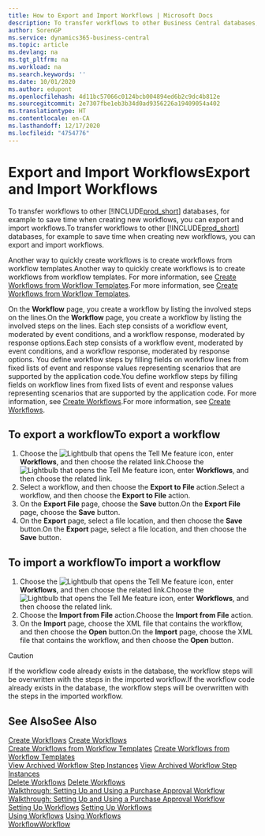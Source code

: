 ```yaml
---
title: How to Export and Import Workflows | Microsoft Docs
description: To transfer workflows to other Business Central databases, for example to save time when creating new workflows, you can export and import workflows.
author: SorenGP
ms.service: dynamics365-business-central
ms.topic: article
ms.devlang: na
ms.tgt_pltfrm: na
ms.workload: na
ms.search.keywords: ''
ms.date: 10/01/2020
ms.author: edupont
ms.openlocfilehash: 4d11bc57066c0124bcb004894ed6b2c9dc4b812e
ms.sourcegitcommit: 2e7307fbe1eb3b34d0ad9356226a19409054a402
ms.translationtype: HT
ms.contentlocale: en-CA
ms.lasthandoff: 12/17/2020
ms.locfileid: "4754776"
---
```

# <a name="export-and-import-workflows"></a><span data-ttu-id="74ac4-103">Export and Import Workflows</span><span class="sxs-lookup"><span data-stu-id="74ac4-103">Export and Import Workflows</span></span>
<span data-ttu-id="74ac4-104">To transfer workflows to other [!INCLUDE[prod_short](includes/prod_short.md)] databases, for example to save time when creating new workflows, you can export and import workflows.</span><span class="sxs-lookup"><span data-stu-id="74ac4-104">To transfer workflows to other [!INCLUDE[prod_short](includes/prod_short.md)] databases, for example to save time when creating new workflows, you can export and import workflows.</span></span>  

 <span data-ttu-id="74ac4-105">Another way to quickly create workflows is to create workflows from workflow templates.</span><span class="sxs-lookup"><span data-stu-id="74ac4-105">Another way to quickly create workflows is to create workflows from workflow templates.</span></span> <span data-ttu-id="74ac4-106">For more information, see [Create Workflows from Workflow Templates](across-how-to-create-workflows-from-workflow-templates.md).</span><span class="sxs-lookup"><span data-stu-id="74ac4-106">For more information, see [Create Workflows from Workflow Templates](across-how-to-create-workflows-from-workflow-templates.md).</span></span>  

 <span data-ttu-id="74ac4-107">On the **Workflow** page, you create a workflow by listing the involved steps on the lines.</span><span class="sxs-lookup"><span data-stu-id="74ac4-107">On the **Workflow** page, you create a workflow by listing the involved steps on the lines.</span></span> <span data-ttu-id="74ac4-108">Each step consists of a workflow event, moderated by event conditions, and a workflow response, moderated by response options.</span><span class="sxs-lookup"><span data-stu-id="74ac4-108">Each step consists of a workflow event, moderated by event conditions, and a workflow response, moderated by response options.</span></span> <span data-ttu-id="74ac4-109">You define workflow steps by filling fields on workflow lines from fixed lists of event and response values representing scenarios that are supported by the application code.</span><span class="sxs-lookup"><span data-stu-id="74ac4-109">You define workflow steps by filling fields on workflow lines from fixed lists of event and response values representing scenarios that are supported by the application code.</span></span> <span data-ttu-id="74ac4-110">For more information, see [Create Workflows](across-how-to-create-workflows.md).</span><span class="sxs-lookup"><span data-stu-id="74ac4-110">For more information, see [Create Workflows](across-how-to-create-workflows.md).</span></span>  

## <a name="to-export-a-workflow"></a><span data-ttu-id="74ac4-111">To export a workflow</span><span class="sxs-lookup"><span data-stu-id="74ac4-111">To export a workflow</span></span>  
1.  <span data-ttu-id="74ac4-112">Choose the ![Lightbulb that opens the Tell Me feature](media/ui-search/search_small.png "Tell me what you want to do") icon, enter **Workflows**, and then choose the related link.</span><span class="sxs-lookup"><span data-stu-id="74ac4-112">Choose the ![Lightbulb that opens the Tell Me feature](media/ui-search/search_small.png "Tell me what you want to do") icon, enter **Workflows**, and then choose the related link.</span></span>  
2.  <span data-ttu-id="74ac4-113">Select a workflow, and then choose the **Export to File** action.</span><span class="sxs-lookup"><span data-stu-id="74ac4-113">Select a workflow, and then choose the **Export to File** action.</span></span>  
3.  <span data-ttu-id="74ac4-114">On the **Export File** page, choose the **Save** button.</span><span class="sxs-lookup"><span data-stu-id="74ac4-114">On the **Export File** page, choose the **Save** button.</span></span>  
4.  <span data-ttu-id="74ac4-115">On the **Export** page, select a file location, and then choose the **Save** button.</span><span class="sxs-lookup"><span data-stu-id="74ac4-115">On the **Export** page, select a file location, and then choose the **Save** button.</span></span>  

## <a name="to-import-a-workflow"></a><span data-ttu-id="74ac4-116">To import a workflow</span><span class="sxs-lookup"><span data-stu-id="74ac4-116">To import a workflow</span></span>  
1.  <span data-ttu-id="74ac4-117">Choose the ![Lightbulb that opens the Tell Me feature](media/ui-search/search_small.png "Tell me what you want to do") icon, enter **Workflows**, and then choose the related link.</span><span class="sxs-lookup"><span data-stu-id="74ac4-117">Choose the ![Lightbulb that opens the Tell Me feature](media/ui-search/search_small.png "Tell me what you want to do") icon, enter **Workflows**, and then choose the related link.</span></span>  
2.  <span data-ttu-id="74ac4-118">Choose the **Import from File** action.</span><span class="sxs-lookup"><span data-stu-id="74ac4-118">Choose the **Import from File** action.</span></span>  
3.  <span data-ttu-id="74ac4-119">On the **Import** page, choose the XML file that contains the workflow, and then choose the **Open** button.</span><span class="sxs-lookup"><span data-stu-id="74ac4-119">On the **Import** page, choose the XML file that contains the workflow, and then choose the **Open** button.</span></span>  

> [!CAUTION]  
>  <span data-ttu-id="74ac4-120">If the workflow code already exists in the database, the workflow steps will be overwritten with the steps in the imported workflow.</span><span class="sxs-lookup"><span data-stu-id="74ac4-120">If the workflow code already exists in the database, the workflow steps will be overwritten with the steps in the imported workflow.</span></span>  

## <a name="see-also"></a><span data-ttu-id="74ac4-121">See Also</span><span class="sxs-lookup"><span data-stu-id="74ac4-121">See Also</span></span>  
 <span data-ttu-id="74ac4-122">[Create Workflows](across-how-to-create-workflows.md) </span><span class="sxs-lookup"><span data-stu-id="74ac4-122">[Create Workflows](across-how-to-create-workflows.md) </span></span>  
 <span data-ttu-id="74ac4-123">[Create Workflows from Workflow Templates](across-how-to-create-workflows-from-workflow-templates.md) </span><span class="sxs-lookup"><span data-stu-id="74ac4-123">[Create Workflows from Workflow Templates](across-how-to-create-workflows-from-workflow-templates.md) </span></span>  
 <span data-ttu-id="74ac4-124">[View Archived Workflow Step Instances](across-how-to-view-archived-workflow-step-instances.md) </span><span class="sxs-lookup"><span data-stu-id="74ac4-124">[View Archived Workflow Step Instances](across-how-to-view-archived-workflow-step-instances.md) </span></span>  
 <span data-ttu-id="74ac4-125">[Delete Workflows](across-how-to-delete-workflows.md) </span><span class="sxs-lookup"><span data-stu-id="74ac4-125">[Delete Workflows](across-how-to-delete-workflows.md) </span></span>  
 <span data-ttu-id="74ac4-126">[Walkthrough: Setting Up and Using a Purchase Approval Workflow](walkthrough-setting-up-and-using-a-purchase-approval-workflow.md) </span><span class="sxs-lookup"><span data-stu-id="74ac4-126">[Walkthrough: Setting Up and Using a Purchase Approval Workflow](walkthrough-setting-up-and-using-a-purchase-approval-workflow.md) </span></span>  
 <span data-ttu-id="74ac4-127">[Setting Up Workflows](across-set-up-workflows.md) </span><span class="sxs-lookup"><span data-stu-id="74ac4-127">[Setting Up Workflows](across-set-up-workflows.md) </span></span>  
 <span data-ttu-id="74ac4-128">[Using Workflows](across-use-workflows.md) </span><span class="sxs-lookup"><span data-stu-id="74ac4-128">[Using Workflows](across-use-workflows.md) </span></span>  
 [<span data-ttu-id="74ac4-129">Workflow</span><span class="sxs-lookup"><span data-stu-id="74ac4-129">Workflow</span></span>](across-workflow.md)   
